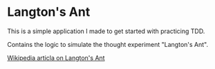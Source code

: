 # Langton's Ant

This is a simple application I made to get started with practicing TDD.

Contains the logic to simulate the thought experiment "Langton's Ant".

[Wikipedia articla on Langton's Ant](https://en.wikipedia.org/wiki/Langton's_ant)
